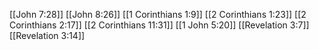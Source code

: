 [[John 7:28]]
[[John 8:26]]
[[1 Corinthians 1:9]]
[[2 Corinthians 1:23]]
[[2 Corinthians 2:17]]
[[2 Corinthians 11:31]]
[[1 John 5:20]]
[[Revelation 3:7]]
[[Revelation 3:14]]
